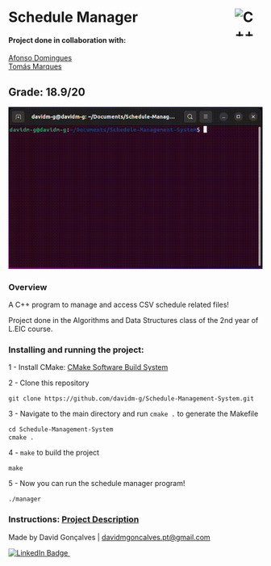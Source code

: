 # Schedule Manager <img src="https://cdn.jsdelivr.net/gh/devicons/devicon@latest/icons/cplusplus/cplusplus-original.svg" title="C++" alt="C++ Logo" width="55" height="55" align="right" />&nbsp;  

#### Project done in collaboration with:  
[Afonso Domingues](https://github.com/AfonsoDomingues17)  
[Tomás Marques](https://github.com/Torpedoooo)  

## Grade: 18.9/20

![](/extras/demo.gif)

### Overview
A C++ program to manage and access CSV schedule related files!

Project done in the Algorithms and Data Structures class of the 2nd year of L.EIC course.

### Installing and running the project:

1 - Install CMake: [CMake Software Build System](https://cmake.org/download/)

2 - Clone this repository
  
    git clone https://github.com/davidm-g/Schedule-Management-System.git

3 - Navigate to the main directory and run `cmake .` to generate the Makefile
	
    cd Schedule-Management-System
    cmake .

4 - `make` to build the project

    make

5 - Now you can run the schedule manager program!

    ./manager

###  Instructions: [Project Description](/extras/instructions.pdf)

Made by David Gonçalves | davidmgoncalves.pt@gmail.com  
<div id="badge"> <a href="https://www.linkedin.com/in/davidm-g"/> <img src="https://img.shields.io/badge/LinkedIn-blue?style=for-the-badge&logo=linkedin&logoColor=white" alt="LinkedIn Badge"/>&nbsp;